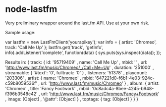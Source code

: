 # node-lastfm

Very preliminary wrapper around the last.fm API. Use at your own risk.

Sample usage:

  var lastfm = new LastFmClient('yourapikey');
  var info = {
    artist: 'Chromeo',
    track: 'Call Me Up'
  };
  lastfm.get('track', 'getInfo', info).addListener('complete', function(data) {
    sys.puts(sys.inspect(data));
  });

Results in:
  { track: 
     { id: '95719409'
     , name: 'Call Me Up'
     , mbid: ''
     , url: 'http://www.last.fm/music/Chromeo/_/Call+Me+Up'
     , duration: '251000'
     , streamable: { '#text': '0', fulltrack: '0' }
     , listeners: '51378'
     , playcount: '203306'
     , artist: 
        { name: 'Chromeo'
        , mbid: '647221d0-f6b1-4e03-924c-c59b8059536f'
        , url: 'http://www.last.fm/music/Chromeo'
        }
     , album: 
        { artist: 'Chromeo'
        , title: 'Fancy Footwork'
        , mbid: '0c8adc4a-8bee-4245-b948-f396b3548c42'
        , url: 'http://www.last.fm/music/Chromeo/Fancy+Footwork'
        , image: [Object]
        , '@attr': [Object]
        }
     , toptags: { tag: [Object] }
     }
  }


